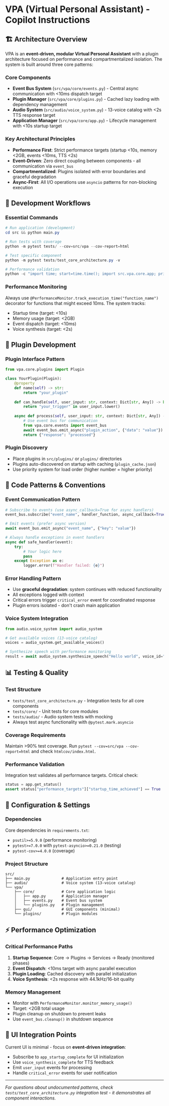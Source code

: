 # VPA (Virtual Personal Assistant) - Copilot Instructions

## 🏗️ Architecture Overview

VPA is an **event-driven, modular Virtual Personal Assistant** with a plugin architecture focused on performance and compartmentalized isolation. The system is built around three core patterns:

### Core Components
- **Event Bus System** (`src/vpa/core/events.py`) - Central async communication with <10ms dispatch target
- **Plugin Manager** (`src/vpa/core/plugins.py`) - Cached lazy loading with dependency management
- **Audio System** (`src/audio/voice_system.py`) - 13-voice catalog with <2s TTS response target
- **Application Manager** (`src/vpa/core/app.py`) - Lifecycle management with <10s startup target

### Key Architectural Principles
- **Performance First**: Strict performance targets (startup <10s, memory <2GB, events <10ms, TTS <2s)
- **Event-Driven**: Zero direct coupling between components - all communication via `event_bus`
- **Compartmentalized**: Plugins isolated with error boundaries and graceful degradation
- **Async-First**: All I/O operations use `asyncio` patterns for non-blocking execution

## 🚀 Development Workflows

### Essential Commands
```powershell
# Run application (development)
cd src && python main.py

# Run tests with coverage
python -m pytest tests/ --cov=src/vpa --cov-report=html

# Test specific component
python -m pytest tests/test_core_architecture.py -v

# Performance validation
python -c "import time; start=time.time(); import src.vpa.core.app; print(f'Import time: {time.time()-start:.3f}s')"
```

### Performance Monitoring
Always use `@PerformanceMonitor.track_execution_time("function_name")` decorator for functions that might exceed 10ms. The system tracks:
- Startup time (target: <10s)
- Memory usage (target: <2GB)
- Event dispatch (target: <10ms)
- Voice synthesis (target: <2s)

## 🔌 Plugin Development

### Plugin Interface Pattern
```python
from vpa.core.plugins import Plugin

class YourPlugin(Plugin):
    @property
    def name(self) -> str:
        return "your_plugin"
    
    def can_handle(self, user_input: str, context: Dict[str, Any]) -> bool:
        return "your_trigger" in user_input.lower()
    
    async def process(self, user_input: str, context: Dict[str, Any]) -> Dict[str, Any]:
        # Use event bus for communication
        from vpa.core.events import event_bus
        await event_bus.emit_async("plugin_action", {"data": "value"})
        return {"response": "processed"}
```

### Plugin Discovery
- Place plugins in `src/plugins/` or `plugins/` directories
- Plugins auto-discovered on startup with caching (`plugin_cache.json`)
- Use priority system for load order (higher number = higher priority)

## 🎯 Code Patterns & Conventions

### Event Communication Pattern
```python
# Subscribe to events (use async_callback=True for async handlers)
event_bus.subscribe("event_name", handler_function, async_callback=True)

# Emit events (prefer async version)
await event_bus.emit_async("event_name", {"key": "value"})

# Always handle exceptions in event handlers
async def safe_handler(event):
    try:
        # Your logic here
        pass
    except Exception as e:
        logger.error(f"Handler failed: {e}")
```

### Error Handling Pattern
- Use **graceful degradation**: system continues with reduced functionality
- All exceptions logged with context
- Critical errors trigger `critical_error` event for coordinated response
- Plugin errors isolated - don't crash main application

### Voice System Integration
```python
from audio.voice_system import audio_system

# Get available voices (13-voice catalog)
voices = audio_system.get_available_voices()

# Synthesize speech with performance monitoring
result = await audio_system.synthesize_speech("Hello world", voice_id="voice_01")
```

## 📊 Testing & Quality

### Test Structure
- `tests/test_core_architecture.py` - Integration tests for all core components
- `tests/core/` - Unit tests for core modules
- `tests/audio/` - Audio system tests with mocking
- Always test async functionality with `@pytest.mark.asyncio`

### Coverage Requirements
Maintain >90% test coverage. Run `pytest --cov=src/vpa --cov-report=html` and check `htmlcov/index.html`.

### Performance Validation
Integration test validates all performance targets. Critical check:
```python
status = app.get_status()
assert status["performance_targets"]["startup_time_achieved"] == True
```

## 🔧 Configuration & Settings

### Dependencies
Core dependencies in `requirements.txt`:
- `psutil>=5.9.0` (performance monitoring)
- `pytest>=7.0.0` with `pytest-asyncio>=0.21.0` (testing)
- `pytest-cov>=4.0.0` (coverage)

### Project Structure
```
src/
├── main.py              # Application entry point
├── audio/               # Voice system (13-voice catalog)
└── vpa/
    ├── core/            # Core application logic
    │   ├── app.py       # Application manager
    │   ├── events.py    # Event bus system
    │   └── plugins.py   # Plugin management
    ├── gui/             # GUI components (minimal)
    └── plugins/         # Plugin modules
```

## ⚡ Performance Optimization

### Critical Performance Paths
1. **Startup Sequence**: Core → Plugins → Services → Ready (monitored phases)
2. **Event Dispatch**: <10ms target with async parallel execution
3. **Plugin Loading**: Cached discovery with parallel initialization
4. **Voice Synthesis**: <2s response with 44.1kHz/16-bit quality

### Memory Management
- Monitor with `PerformanceMonitor.monitor_memory_usage()`
- Target: <2GB total usage
- Plugin cleanup on shutdown to prevent leaks
- Use `event_bus.cleanup()` in shutdown sequence

## 🎨 UI Integration Points

Current UI is minimal - focus on **event-driven integration**:
- Subscribe to `app_startup_complete` for UI initialization
- Use `voice_synthesis_complete` for TTS feedback
- Emit `user_input` events for processing
- Handle `critical_error` events for user notification

---

*For questions about undocumented patterns, check `tests/test_core_architecture.py` integration test - it demonstrates all component interactions.*
